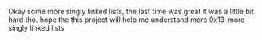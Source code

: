 Okay some more singly linked lists, the last time was great it was a little bit hard tho.
hope the this project will help me understand more
0x13-more singly linked lists
